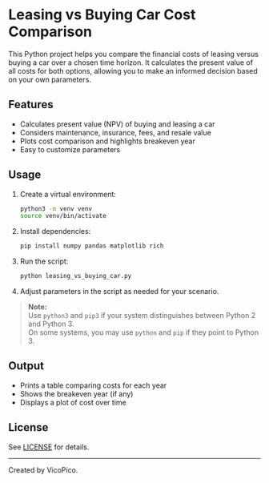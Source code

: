 # Leasing vs Buying Car Cost Comparison

This Python project helps you compare the financial costs of leasing versus buying a car over a chosen time horizon. It calculates the present value of all costs for both options, allowing you to make an informed decision based on your own parameters.

## Features

- Calculates present value (NPV) of buying and leasing a car
- Considers maintenance, insurance, fees, and resale value
- Plots cost comparison and highlights breakeven year
- Easy to customize parameters

## Usage

1. Create a virtual environment:
   ```bash
   python3 -m venv venv
   source venv/bin/activate
   ```
2. Install dependencies:
   ```bash
   pip install numpy pandas matplotlib rich
   ```
3. Run the script:
   ```bash
   python leasing_vs_buying_car.py
   ```
4. Adjust parameters in the script as needed for your scenario.

> **Note:**  
> Use `python3` and `pip3` if your system distinguishes between Python 2 and Python 3.  
> On some systems, you may use `python` and `pip` if they point to Python 3.

## Output

- Prints a table comparing costs for each year
- Shows the breakeven year (if any)
- Displays a plot of cost over time

## License

See [LICENSE](LICENSE) for details.

---

Created by VicoPico.
